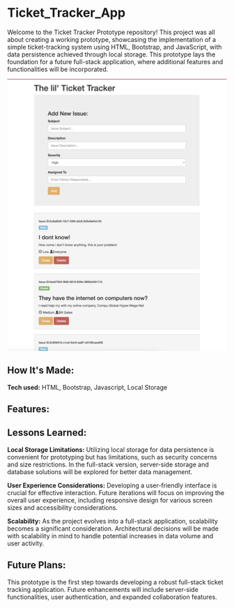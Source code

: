 # Ticket_Tracker_App
Welcome to the Ticket Tracker Prototype repository! This project was all about creating a working prototype, showcasing the implementation of a simple ticket-tracking system using HTML, Bootstrap, and JavaScript, with data persistence achieved through local storage. This prototype lays the foundation for a future full-stack application, where additional features and functionalities will be incorporated.

![photo](https://github.com/StewedDownSteve/Ticket_Tracker_App/blob/main/Ticket_Tracker_Proto_img.png)
## How It's Made:

**Tech used:** HTML, Bootstrap, Javascript, Local Storage

## Features:


## Lessons Learned:
**Local Storage Limitations:** Utilizing local storage for data persistence is convenient for prototyping but has limitations, such as security concerns and size restrictions. In the full-stack version, server-side storage and database solutions will be explored for better data management.

**User Experience Considerations:** Developing a user-friendly interface is crucial for effective interaction. Future iterations will focus on improving the overall user experience, including responsive design for various screen sizes and accessibility considerations.

**Scalability:** As the project evolves into a full-stack application, scalability becomes a significant consideration. Architectural decisions will be made with scalability in mind to handle potential increases in data volume and user activity.

## Future Plans:
This prototype is the first step towards developing a robust full-stack ticket tracking application. Future enhancements will include server-side functionalities, user authentication, and expanded collaboration features.
